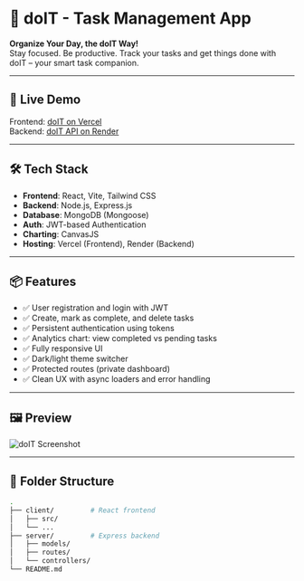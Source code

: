# 📝 doIT - Task Management App

**Organize Your Day, the doIT Way!**  
Stay focused. Be productive. Track your tasks and get things done with doIT – your smart task companion.

---

## 🚀 Live Demo

Frontend: [doIT on Vercel](https://your-frontend-link.vercel.app)  
Backend: [doIT API on Render](https://your-backend-link.onrender.com)

---

## 🛠️ Tech Stack

- **Frontend**: React, Vite, Tailwind CSS
- **Backend**: Node.js, Express.js
- **Database**: MongoDB (Mongoose)
- **Auth**: JWT-based Authentication
- **Charting**: CanvasJS
- **Hosting**: Vercel (Frontend), Render (Backend)

---

## 📦 Features

- ✅ User registration and login with JWT
- ✅ Create, mark as complete, and delete tasks
- ✅ Persistent authentication using tokens
- ✅ Analytics chart: view completed vs pending tasks
- ✅ Fully responsive UI
- ✅ Dark/light theme switcher
- ✅ Protected routes (private dashboard)
- ✅ Clean UX with async loaders and error handling

---

## 🖼️ Preview

![doIT Screenshot](./screenshots/dashboard-preview.png)

---

## 📁 Folder Structure

```bash
.
├── client/         # React frontend
│   ├── src/
│   └── ...
├── server/         # Express backend
│   ├── models/
│   ├── routes/
│   └── controllers/
└── README.md
